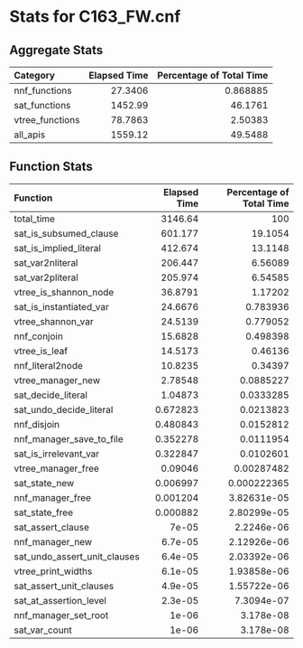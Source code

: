 # Stats for C163_FW.cnf

## Aggregate Stats

| Category        |   Elapsed Time |   Percentage of Total Time |
|:----------------|---------------:|---------------------------:|
| nnf_functions   |        27.3406 |                   0.868885 |
| sat_functions   |      1452.99   |                  46.1761   |
| vtree_functions |        78.7863 |                   2.50383  |
| all_apis        |      1559.12   |                  49.5488   |

## Function Stats

| Function                     |   Elapsed Time |   Percentage of Total Time |
|:-----------------------------|---------------:|---------------------------:|
| total_time                   |    3146.64     |              100           |
| sat_is_subsumed_clause       |     601.177    |               19.1054      |
| sat_is_implied_literal       |     412.674    |               13.1148      |
| sat_var2nliteral             |     206.447    |                6.56089     |
| sat_var2pliteral             |     205.974    |                6.54585     |
| vtree_is_shannon_node        |      36.8791   |                1.17202     |
| sat_is_instantiated_var      |      24.6676   |                0.783936    |
| vtree_shannon_var            |      24.5139   |                0.779052    |
| nnf_conjoin                  |      15.6828   |                0.498398    |
| vtree_is_leaf                |      14.5173   |                0.46136     |
| nnf_literal2node             |      10.8235   |                0.34397     |
| vtree_manager_new            |       2.78548  |                0.0885227   |
| sat_decide_literal           |       1.04873  |                0.0333285   |
| sat_undo_decide_literal      |       0.672823 |                0.0213823   |
| nnf_disjoin                  |       0.480843 |                0.0152812   |
| nnf_manager_save_to_file     |       0.352278 |                0.0111954   |
| sat_is_irrelevant_var        |       0.322847 |                0.0102601   |
| vtree_manager_free           |       0.09046  |                0.00287482  |
| sat_state_new                |       0.006997 |                0.000222365 |
| nnf_manager_free             |       0.001204 |                3.82631e-05 |
| sat_state_free               |       0.000882 |                2.80299e-05 |
| sat_assert_clause            |       7e-05    |                2.2246e-06  |
| nnf_manager_new              |       6.7e-05  |                2.12926e-06 |
| sat_undo_assert_unit_clauses |       6.4e-05  |                2.03392e-06 |
| vtree_print_widths           |       6.1e-05  |                1.93858e-06 |
| sat_assert_unit_clauses      |       4.9e-05  |                1.55722e-06 |
| sat_at_assertion_level       |       2.3e-05  |                7.3094e-07  |
| nnf_manager_set_root         |       1e-06    |                3.178e-08   |
| sat_var_count                |       1e-06    |                3.178e-08   |
